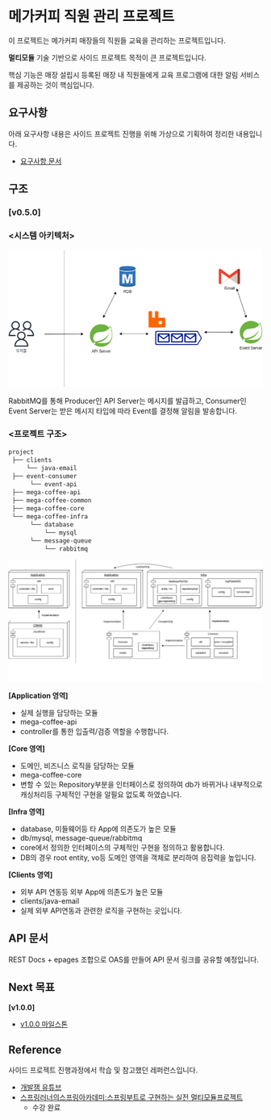 # 메가커피 직원 관리 프로젝트 

이 프로젝트는 메가커피 매장들의 직원들 교육을 관리하는 프로젝트입니다.

**멀티모듈** 기술 기반으로 사이드 프로젝트 목적이 큰 프로젝트입니다.

핵심 기능은 매장 설립시 등록된 매장 내 직원들에게 교육 프로그램에 대한 알림 서비스를 제공하는 것이 핵심입니다.

## 요구사항

아래 요구사항 내용은 사이드 프로젝트 진행을 위해 가상으로 기획하여 정리한 내용입니다.

- [요구사항 문서](https://github.com/meloning/mega-coffee-employee-manage-project/wiki)

## 구조

### [v0.5.0]
### <시스템 아키텍처>
![사이드_프로젝트_v0.5_아키텍처.png](images%2F%EC%82%AC%EC%9D%B4%EB%93%9C_%ED%94%84%EB%A1%9C%EC%A0%9D%ED%8A%B8_v0.5_%EC%95%84%ED%82%A4%ED%85%8D%EC%B2%98.png)

RabbitMQ를 통해 Producer인 API Server는 메시지를 발급하고, 
Consumer인 Event Server는 받은 메시지 타입에 따라 Event를 결정해 알림을 발송합니다.  

### <프로젝트 구조>
```text
project
 ├── clients
     └── java-email
 ├── event-consumer
      └── event-api    
 ├── mega-coffee-api
 ├── mega-coffee-common
 ├── mega-coffee-core
 └── mega-coffee-infra
      └── database
          └── mysql
      └── message-queue
          └── rabbitmq
```
![사이드_프로젝트_v0.5_구조.png](images%2F%EC%82%AC%EC%9D%B4%EB%93%9C_%ED%94%84%EB%A1%9C%EC%A0%9D%ED%8A%B8_v0.5_%EA%B5%AC%EC%A1%B0.png)


**[Application 영역]**
- 실제 실행을 담당하는 모듈
- mega-coffee-api
- controller를 통한 입출력/검증 역할을 수행합니다.


**[Core 영역]**
- 도메인, 비즈니스 로직을 담당하는 모듈
- mega-coffee-core
- 변할 수 있는 Repository부분을 인터페이스로 정의하여 db가 바뀌거나 내부적으로 캐싱처리등 구체적인 구현을
  알필요 없도록 하였습니다.


**[Infra 영역]**
- database, 미들웨어등 타 App에 의존도가 높은 모듈
- db/mysql, message-queue/rabbitmq
- core에서 정의한 인터페이스의 구체적인 구현을 정의하고 활용합니다.
- DB의 경우 root entity, vo등 도메인 영역을 객체로 분리하여 응집력을 높입니다.


**[Clients 영역]**
- 외부 API 연동등 외부 App에 의존도가 높은 모듈
- clients/java-email
- 실제 외부 API연동과 관련한 로직을 구현하는 곳입니다.

## API 문서
REST Docs + epages 조합으로 OAS를 만들어 API 문서 링크를 공유할 예정입니다.


## Next 목표
**[v1.0.0]**
- [v1.0.0 마일스톤](https://github.com/meloning/mega-coffee-employee-manage-project/milestone/1)

## Reference
사이드 프로젝트 진행과정에서 학습 및 참고했던 레퍼런스입니다.

- [개발잼 유튜브](https://www.youtube.com/@devgem)
- [스프링러너의스프링아카데미:스프링부트로 구현하는 실전 멀티모듈프로젝트](https://fastcampus.co.kr/dev_academy_springrunner201) 
  - 수강 완료
